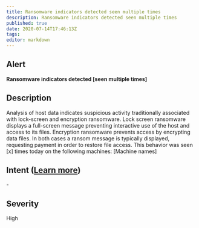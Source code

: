 ```yaml
---
title: Ransomware indicators detected seen multiple times
description: Ransomware indicators detected seen multiple times
published: true
date: 2020-07-14T17:46:13Z
tags:
editor: markdown
---
```


## Alert
**Ransomware indicators detected [seen multiple times]**

## Description
Analysis of host data indicates suspicious activity traditionally associated with lock-screen and encryption ransomware. Lock screen ransomware displays a full-screen message preventing interactive use of the host and access to its files. Encryption ransomware prevents access by encrypting data files. In both cases a ransom message is typically displayed, requesting payment in order to restore file access. This behavior was seen [x] times today on the following machines: [Machine names]

## Intent ([Learn more](/public/security/alerts/intentions.md))
\-

## Severity
High




